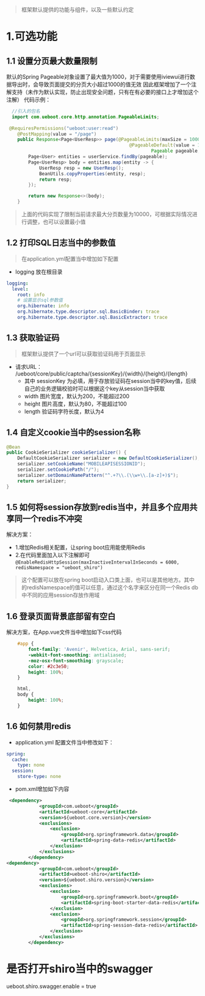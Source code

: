 > 框架默认提供的功能与组件，以及一些默认约定

# 1.可选功能
## 1.1 设置分页最大数量限制

默认的Spring Pageable对象设置了最大值为1000，对于需要使用iviewui进行数据导出时，会导致页面提交的分页大小超过1000的值无效
因此框架增加了一个注解支持（未作为默认实现，防止出现安全问题，只有在有必要的接口上才增加这个注解）
代码示例：
```java
  //引入的包名
  import com.ueboot.core.http.annotation.PageableLimits;
  
 @RequiresPermissions("ueboot:user:read")
    @PostMapping(value = "/page")
    public Response<Page<UserResp>> page(@PageableLimits(maxSize = 10000)
                                             @PageableDefault(value = 15, sort = { "id" }, direction = Sort.Direction.DESC)
                                                     Pageable pageable, @RequestBody(required = false) UserFindReq req){
        Page<User> entities = userService.findBy(pageable);
        Page<UserResp> body = entities.map(entity -> {
            UserResp resp = new UserResp();
            BeanUtils.copyProperties(entity, resp);
            return resp;
        });

        return new Response<>(body);
    }

```
> 上面的代码实现了限制当前请求最大分页数量为10000，可根据实际情况进行调整，也可以设置最小值

## 1.2 打印SQL日志当中的参数值
> 在application.yml配置当中增加如下配置

- logging 放在根目录
``` yaml
logging:
  level:
    root: info
    # 设置显示sql参数值
    org.hibernate: info
    org.hibernate.type.descriptor.sql.BasicBinder: trace
    org.hibernate.type.descriptor.sql.BasicExtractor: trace
```
## 1.3 获取验证码
> 框架默认提供了一个url可以获取验证码用于页面显示

- 请求URL： /ueboot/core/public/captcha/{sessionKey}/{width}/{height}/{length}
  - 其中 sessionKey 为必填，用于存放验证码在session当中的key值，后续自己的业务逻辑校验时可以根据这个key从session当中获取
  - width 图片宽度，默认为200，不能超过200
  - height 图片高度，默认为80，不能超过100
  - length 验证码字符长度，默认为4

## 1.4 自定义cookie当中的session名称 

```java
@Bean
public CookieSerializer cookieSerializer() {
    DefaultCookieSerializer serializer = new DefaultCookieSerializer();
    serializer.setCookieName("MOBILEAPISESSIONID");
    serializer.setCookiePath("/");
    serializer.setDomainNamePattern("^.+?\\.(\\w+\\.[a-z]+)$");
    return serializer;
}

```

## 1.5 如何将session存放到redis当中，并且多个应用共享同一个redis不冲突
解决方案：
  - 1.增加Redis相关配置，让spring boot应用能使用Redis 
  - 2.在代码里面加入以下注解即可`@EnableRedisHttpSession(maxInactiveIntervalInSeconds = 6000, redisNamespace = "ueboot_shiro")`
  > 这个配置可以放在spring boot启动入口类上面，也可以是其他地方。其中的redisNamespace的值可以任意，通过这个名字来区分在同一个Redis db中不同的应用session存放作用域
  
## 1.6 登录页面背景底部留有空白
解决方案，在App.vue文件当中增加如下css代码
```css
    #app {
        font-family: 'Avenir', Helvetica, Arial, sans-serif;
        -webkit-font-smoothing: antialiased;
        -moz-osx-font-smoothing: grayscale;
        color: #2c3e50;
        height: 100%;
    }

    html,
    body {
        height: 100%;
    }
```

## 1.6 如何禁用redis
- application.yml 配置文件当中修改如下：
``` yaml
spring:
  cache:
    type: none
  session:
    store-type: none
```
- pom.xml增加如下内容
``` xml
 <dependency>
            <groupId>com.ueboot</groupId>
            <artifactId>ueboot-core</artifactId>
            <version>${ueboot.core.version}</version>
            <exclusions>
                <exclusion>
                    <groupId>org.springframework.data</groupId>
                    <artifactId>spring-data-redis</artifactId>
                </exclusion>
            </exclusions>
        </dependency>
<dependency>
            <groupId>com.ueboot</groupId>
            <artifactId>ueboot-shiro</artifactId>
            <version>${ueboot.shiro.version}</version>
            <exclusions>
                <exclusion>
                    <groupId>org.springframework.boot</groupId>
                    <artifactId>spring-boot-starter-data-redis</artifactId>
                </exclusion>
                <exclusion>
                    <groupId>org.springframework.session</groupId>
                    <artifactId>spring-session-data-redis</artifactId>
                </exclusion>
            </exclusions>
        </dependency>

```

# 是否打开shiro当中的swagger
ueboot.shiro.swagger.enable = true


